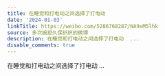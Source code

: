 ```yaml
---
title: 在睡觉和打电动之间选择了打电动
date: '2024-01-03'
linkTitle: https://weibo.com/5286768287/NA9xM5lhk
source: 多次婉拒久保织织的微博
description: 在睡觉和打电动之间选择了打电动  ...
disable_comments: true
---
```

在睡觉和打电动之间选择了打电动  ...